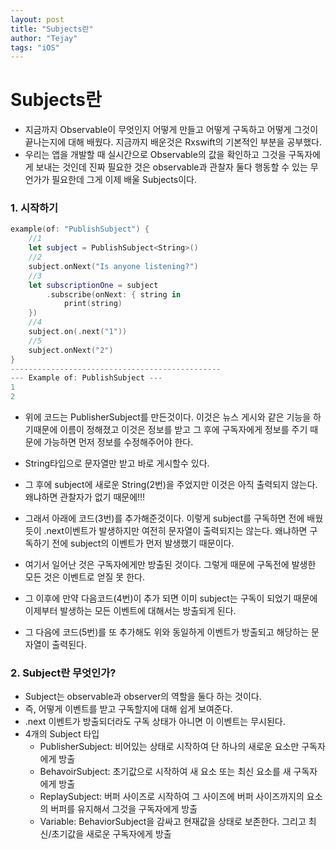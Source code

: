 ```yaml
---
layout: post
title: "Subjects란"
author: "Tejay"
tags: "iOS"
---
```


# Subjects란

- 지금까지 Observable이 무엇인지 어떻게 만들고 어떻게 구독하고 어떻게 그것이 끝나는지에 대해 배웠다. 지금까지 배운것은 Rxswift의 기본적인 부분을 공부했다.
- 우리는 앱을 개발할 때 실시간으로 Observable의 값을 확인하고 그것을 구독자에게 보내는 것인데 진짜 필요한 것은 observable과 관찰자 둘다 행동할 수 있는 무언가가 필요한데 그게 이제 배울 Subjects이다.



### 1. 시작하기

```swift
example(of: "PublishSubject") {
    //1
	let subject = PublishSubject<String>()
    //2
    subject.onNext("Is anyone listening?")
    //3
    let subscriptionOne = subject
		.subscribe(onNext: { string in
    		print(string)
	})
    //4
    subject.on(.next("1"))
    //5
    subject.onNext("2")
}
-----------------------------------------------
--- Example of: PublishSubject ---
1
2
```

- 위에 코드는 PublisherSubject를 만든것이다. 이것은 뉴스 게시와 같은 기능을 하기때문에 이름이 정해졌고 이것은 정보를 받고 그 후에 구독자에게 정보를 주기 때문에 가능하면 먼저 정보를 수정해주어야 한다.
- String타입으로 문자열만 받고 바로 게시할수 있다.

- 그 후에 subject에 새로운 String(2번)을 주었지만 이것은 아직 출력되지 않는다. 왜냐하면 관찰자가 없기 때문에!!!
- 그래서 아래에 코드(3번)를 추가해준것이다. 이렇게 subject를 구독하면 전에 배웠듯이 .next이벤트가 발생하지만 여전히 문자열이 출력되지는 않는다. 왜냐하면 구독하기 전에 subject의 이벤트가 먼저 발생했기 때문이다.
- 여기서 일어난 것은 구독자에게만 방출된 것이다.  그렇게 때문에 구독전에 발생한 모든 것은 이벤트로 얻질 못 한다.
- 그 이후에 만약 다음코드(4번)이 추가 되면 이미 subject는 구독이 되었기 때문에 이제부터 발생하는 모든 이벤트에 대해서는 방출되게 된다.
- 그 다음에 코드(5번)를 또 추가해도 위와 동일하게 이벤트가 방출되고 해당하는 문자열이 출력된다.

### 2. Subject란 무엇인가?

- Subject는 observable과 observer의 역할을 둘다 하는 것이다.
- 즉, 어떻게 이벤트를 받고 구독할지에 대해 쉽게 보여준다.
- .next 이벤트가 방출되더라도 구독 상태가 아니면 이 이벤트는 무시된다.
- 4개의 Subject 타입
  - PublisherSubject: 비어있는 상태로 시작하여 단 하나의 새로운 요소만 구독자에게 방출
  - BehavoirSubject: 초기값으로 시작하여 새 요소 또는 최신 요소를 새 구독자에게 방출
  - ReplaySubject: 버퍼 사이즈로 시작하여 그 사이즈에 버퍼 사이즈까지의 요소의 버퍼를 유지해서 그것을 구독자에게 방출
  - Variable: BehaviorSubject을 감싸고 현재값을 상태로 보존한다. 그리고 최신/초기값을 새로운 구독자에게 방출
